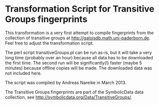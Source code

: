 # Transformation Script for Transitive Groups fingerprints

This transformation is a very first attempt to compile fingerprints from the
collection of transitive groups at http://galoisdb.math.uni-paderborn.de.  Feel
free to adjust the transformation script. 

The perl script transitiveGroups.pl can be run as-is, but it will take a very
long time (probably over an hour) because all data has to be downloaded the
first time.  The second run will be significantly(!) faster (maybe 5 minutes)
because offline copies will be made. The downloaded data was not included here.

The script was compiled by Andreas Nareike in March 2013.

The Transitive Groups fingerprints are part of the SymbolicData data
collection, see http://symbolicdata.org/Data/TransitiveGroups/. 
